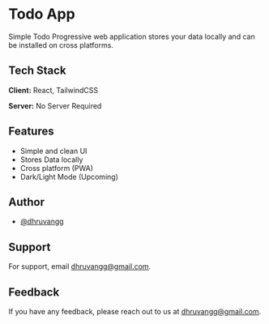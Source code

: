 # Todo App

Simple Todo Progressive web application stores your data locally and can be installed on cross platforms. 


## Tech Stack

**Client:** React, TailwindCSS

**Server:** No Server Required


## Features

- Simple and clean UI
- Stores Data locally 
- Cross platform (PWA)
- Dark/Light Mode (Upcoming)


## Author

- [@dhruvangg](https://github.com/dhruvangg)


## Support

For support, email dhruvangg@gmail.com.


## Feedback

If you have any feedback, please reach out to us at dhruvangg@gmail.com.

